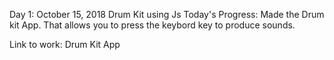 Day 1: October 15, 2018 Drum Kit using Js
Today's Progress: Made the Drum kit App. That allows you to press the keybord key to produce sounds.

Link to work: Drum Kit App

